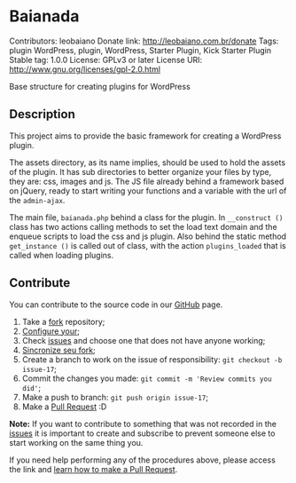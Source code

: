 # Baianada #
Contributors: leobaiano
Donate link: http://leobaiano.com.br/donate
Tags: plugin WordPress, plugin, WordPress, Starter Plugin, Kick Starter Plugin
Stable tag: 1.0.0
License: GPLv3 or later
License URI: http://www.gnu.org/licenses/gpl-2.0.html

Base structure for creating plugins for WordPress

## Description ##

This project aims to provide the basic framework for creating a WordPress plugin.

The assets directory, as its name implies, should be used to hold the assets of the plugin. It has sub directories to better organize your files by type, they are: css, images and js. The JS file already behind a framework based on jQuery, ready to start writing your functions and a variable with the url of the `admin-ajax`.

The main file, `baianada.php` behind a class for the plugin. In `__construct ()` class has two actions calling methods to set the load text domain and the enqueue scripts to load the css and js plugin. Also behind the static method `get_instance ()` is called out of class, with the action `plugins_loaded` that is called when loading plugins.

## Contribute ##

You can contribute to the source code in our [GitHub](https://github.com/leobaiano/baianada) page.

1. Take a [fork](https://help.github.com/articles/fork-a-repo/) repository;
3. [Configure your](https://help.github.com/articles/configuring-a-remote-for-a-fork/);
2. Check [issues](https://github.com/WordPressBeloHorizonte/horizon-theme/issues) and choose one that does not have anyone working;
4. [Sincronize seu fork](https://help.github.com/articles/syncing-a-fork/);
2. Create a branch to work on the issue of responsibility: `git checkout -b issue-17`;
3. Commit the changes you made: `git commit -m 'Review commits you did'`;
4. Make a push to branch: `git push origin issue-17`;
5. Make a [Pull Request](https://help.github.com/articles/using-pull-requests/) :D

**Note:** If you want to contribute to something that was not recorded in the [issues](https://github.com/leobaiano/baianada/issues) it is important to create and subscribe to prevent someone else to start working on the same thing you.

If you need help performing any of the procedures above, please access the link and [learn how to make a Pull Request](https://help.github.com/articles/creating-a-pull-request/).

